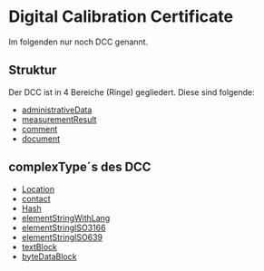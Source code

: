 # Digital Calibration Certificate
Im folgenden nur noch DCC genannt.
## Struktur
Der DCC ist in 4 Bereiche (Ringe) gegliedert. Diese sind folgende:

- [administrativeData](wiki/de/administrativeData/README.md)
- [measurementResult](wiki/de/measurementResult/README.md)
- [comment](wiki/de/comment.md)
- [document](wiki/de/document.md)

## complexType´s des DCC
- [Location](wiki/de/complexTypes/location.md)
- [contact](wiki/de/complexTypes/contact.md)
- [Hash](wiki/de/complexTypes/hash.md)
- [elementStringWithLang](wiki/de/complexTypes/elementStringWithLang.md)
- [elementStringISO3166](wiki/de/complexTypes/elementStringISO3166.md)
- [elementStringISO639](wiki/de/complexTypes/elementStringISO639.md)
- [textBlock](wiki/de/complexTypes/textBlock.md)
- [byteDataBlock](wiki/de/complexTypes/byteDataBlock.md)
